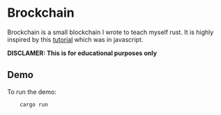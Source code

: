 # Brockchain
Brockchain is a small blockchain I wrote to teach myself rust. It is highly inspired by this [tutorial](https://www.youtube.com/watch?v=zVqczFZr124&list=PLzvRQMJ9HDiTqZmbtFisdXFxul5k0F-Q4) which was in javascript.

**DISCLAMER: This is for educational purposes only**

## Demo

To run the demo:
```shell
    cargo run
```